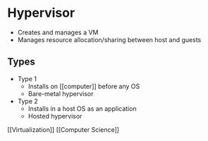 # Hypervisor

- Creates and manages a VM
- Manages resource allocation/sharing between host and guests

## Types

- Type 1
  - Installs on [[computer]] before any OS
  - Bare-metal hypervisor
- Type 2
  - Installs in a host OS as an application
  - Hosted hypervisor

[[Virtualization]] [[Computer Science]]

